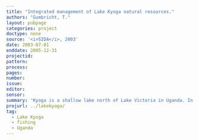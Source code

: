 ```yaml
---
title: "Integrated management of Lake Kyoga natural resources."
authors: "Gumbricht, T."
layout: pubpage
categories: project
doctype: none
source: '<i>SIDA</i>, 2003'
date: 2003-07-01
enddate: 2005-12-31
projectid:
pattern:
process:
pages:
number:
issue:
editor:
sensor:
summary: 'Kyoga is a shallow lake north of Lake Victoria in Uganda. In 2003 I raised funding for a 2 year project on "Integrated management of Lake Kyoga natural resources". Project partners included Uppsala University (Sweden), and Fisheries Resoruces Research Institute (FIRRI) and Department of Water Development (DWD) in Uganda. The project was financed by the Swedish International Development Cooperation Agency (SIDA).'
projurl: ../lakekyoga/
tag:
  - Lake Kyoga
  - fishing
  - Uganda
---
```

